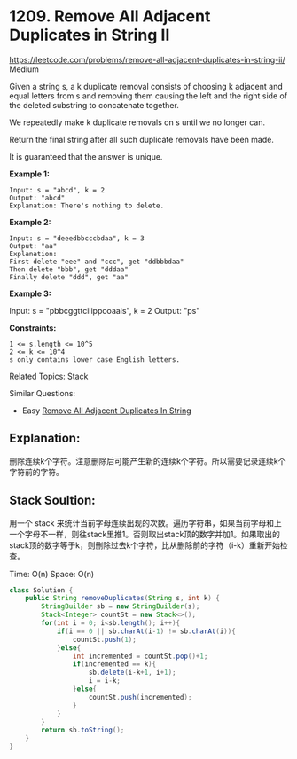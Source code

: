 # 1209. Remove All Adjacent Duplicates in String II
<https://leetcode.com/problems/remove-all-adjacent-duplicates-in-string-ii/>
Medium

Given a string s, a k duplicate removal consists of choosing k adjacent and equal letters from s and removing them causing the left and the right side of the deleted substring to concatenate together.

We repeatedly make k duplicate removals on s until we no longer can.

Return the final string after all such duplicate removals have been made.

It is guaranteed that the answer is unique.

**Example 1:**

    Input: s = "abcd", k = 2
    Output: "abcd"
    Explanation: There's nothing to delete.

**Example 2:**

    Input: s = "deeedbbcccbdaa", k = 3
    Output: "aa"
    Explanation: 
    First delete "eee" and "ccc", get "ddbbbdaa"
    Then delete "bbb", get "dddaa"
    Finally delete "ddd", get "aa"

**Example 3:**

Input: s = "pbbcggttciiippooaais", k = 2
Output: "ps"
 

**Constraints:**

    1 <= s.length <= 10^5
    2 <= k <= 10^4
    s only contains lower case English letters.

Related Topics: Stack

Similar Questions:

* Easy [Remove All Adjacent Duplicates In String](https://leetcode.com/problems/remove-all-adjacent-duplicates-in-string/)


## Explanation: 
删除连续k个字符。注意删除后可能产生新的连续k个字符。所以需要记录连续k个字符前的字符。

## Stack Soultion: 
用一个 stack 来统计当前字母连续出现的次数。遍历字符串，如果当前字母和上一个字母不一样，则往stack里推1。否则取出stack顶的数字并加1。如果取出的stack顶的数字等于k，则删除过去k个字符，比从删除前的字符（i-k）重新开始检查。

Time: O(n)
Space: O(n)

```java
class Solution {
    public String removeDuplicates(String s, int k) {
        StringBuilder sb = new StringBuilder(s);
        Stack<Integer> countSt = new Stack<>();
        for(int i = 0; i<sb.length(); i++){
            if(i == 0 || sb.charAt(i-1) != sb.charAt(i)){
                countSt.push(1);
            }else{
                int incremented = countSt.pop()+1;
                if(incremented == k){
                    sb.delete(i-k+1, i+1);
                    i = i-k;
                }else{
                    countSt.push(incremented);
                }
            }
        }
        return sb.toString();
    }
}
```
